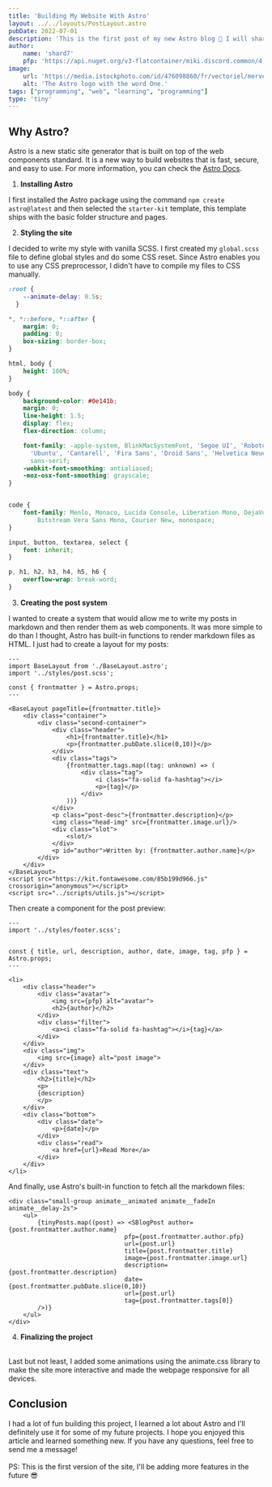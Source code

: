 ```yaml
---
title: 'Building My Website With Astro'
layout: ../../layouts/PostLayout.astro
pubDate: 2022-07-01
description: 'This is the first post of my new Astro blog 🚀 I will share my learning journey as I built a new website with Astro and maybe you will try it out too!'
author: 
    name: 'shard7'
    pfp: 'https://api.nuget.org/v3-flatcontainer/miki.discord.common/4.0.0-rc.6/icon'
image:
    url: 'https://media.istockphoto.com/id/476098860/fr/vectoriel/merveilleux-matin-dans-les-blue-mountains.jpg?s=612x612&w=0&k=20&c=g7idiL96PPgc74MLGILrp2yTDpgxeGbJbODKG0-CUTM=' 
    alt: 'The Astro logo with the word One.'
tags: ["programming", "web", "learning", "programming"]
type: 'tiny'
---
```



## Why Astro?
Astro is a new static site generator that is built on top of the web components standard. It is a new way to build websites that is fast, secure, and easy to use.
For more information, you can check the <a href="https://docs.astro.build/en/concepts/why-astro/">Astro Docs</a>. 


1. **Installing Astro**

I first installed the Astro package using the command `npm create astro@latest` and then selected the `starter-kit` template, this template ships with the basic folder structure and pages. 


2. **Styling the site**

I decided to write my style with vanilla SCSS. I first created my `global.scss` file to define global styles and do some CSS reset. 
Since Astro enables you to use any CSS preprocessor, I didn't have to compile my files to CSS manually.

```css
:root {
    --animate-delay: 0.5s;
  }  

*, *::before, *::after {
    margin: 0;
    padding: 0;
    box-sizing: border-box;
}

html, body {
    height: 100%;
}

body {
    background-color: #0e141b;
    margin: 0;
    line-height: 1.5;
    display: flex;
    flex-direction: column;

    font-family: -apple-system, BlinkMacSystemFont, 'Segoe UI', 'Roboto', 'Oxygen',
      'Ubuntu', 'Cantarell', 'Fira Sans', 'Droid Sans', 'Helvetica Neue',
      sans-serif;
    -webkit-font-smoothing: antialiased;
    -moz-osx-font-smoothing: grayscale;
}


code {
    font-family: Menlo, Monaco, Lucida Console, Liberation Mono, DejaVu Sans Mono,
        Bitstream Vera Sans Mono, Courier New, monospace;
}

input, button, textarea, select {
    font: inherit;
}

p, h1, h2, h3, h4, h5, h6 {
    overflow-wrap: break-word;
}
```

3. **Creating the post system**

I wanted to create a system that would allow me to write my posts in markdown and then render them as web components. 
It was more simple to do than I thought, Astro has built-in functions to render markdown files as HTML. 
I just had to create a layout for my posts:
```astro 
---
import BaseLayout from './BaseLayout.astro';
import '../styles/post.scss';

const { frontmatter } = Astro.props;
---

<BaseLayout pageTitle={frontmatter.title}>
	<div class="container">
		<div class="second-container">
			<div class="header">
				<h1>{frontmatter.title}</h1>
				<p>{frontmatter.pubDate.slice(0,10)}</p>
			</div>
			<div class="tags">
				{frontmatter.tags.map((tag: unknown) => (
					<div class="tag">
						<i class="fa-solid fa-hashtag"></i>
						<p>{tag}</p>
					</div>
				))}
			</div>
			<p class="post-desc">{frontmatter.description}</p>
			<img class="head-img" src={frontmatter.image.url}/>
			<div class="slot">
				<slot/>
			</div>
			<p id="author">Written by: {frontmatter.author.name}</p>
		</div>
	</div>
</BaseLayout>
<script src="https://kit.fontawesome.com/85b199d966.js" crossorigin="anonymous"></script>
<script src="../scripts/utils.js"></script>
```
Then create a component for the post preview:
```astro
---
import '../styles/footer.scss';


const { title, url, description, author, date, image, tag, pfp } = Astro.props;
---

<li>
    <div class="header">
        <div class="avatar">
            <img src={pfp} alt="avatar">
            <h2>{author}</h2>
        </div>
        <div class="filter">
            <a><i class="fa-solid fa-hashtag"></i>{tag}</a>
        </div>
    </div>
    <div class="img">
        <img src={image} alt="post image">
    </div>
    <div class="text">
        <h2>{title}</h2>
        <p>
        {description}
        </p>
    </div>
    <div class="bottom">
        <div class="date">
            <p>{date}</p>
        </div>
        <div class="read">
            <a href={url}>Read More</a>
        </div>
    </div>
</li>
```
And finally, use Astro's built-in function to fetch all the markdown files:
```astro
<div class="small-group animate__animated animate__fadeIn animate__delay-2s">
    <ul>
        {tinyPosts.map((post) => <SBlogPost author={post.frontmatter.author.name} 
                                pfp={post.frontmatter.author.pfp} 
                                url={post.url} 
                                title={post.frontmatter.title} 
                                image={post.frontmatter.image.url} 
                                description={post.frontmatter.description} 
                                date={post.frontmatter.pubDate.slice(0,10)} 
                                url={post.url} 
                                tag={post.frontmatter.tags[0]}
        />)}
    </ul>
</div>
```
4. **Finalizing the project**
<br>
Last but not least, I added some animations using the animate.css library to make the site more interactive and made the webpage responsive for all devices. 


## Conclusion
I had a lot of fun building this project, I learned a lot about Astro and I'll definitely use it for some of my future projects.
I hope you enjoyed this article and learned something new. If you have any questions, feel free to send me a message!
<br>
<br>
PS: This is the first version of the site, I'll be adding more features in the future 😎
